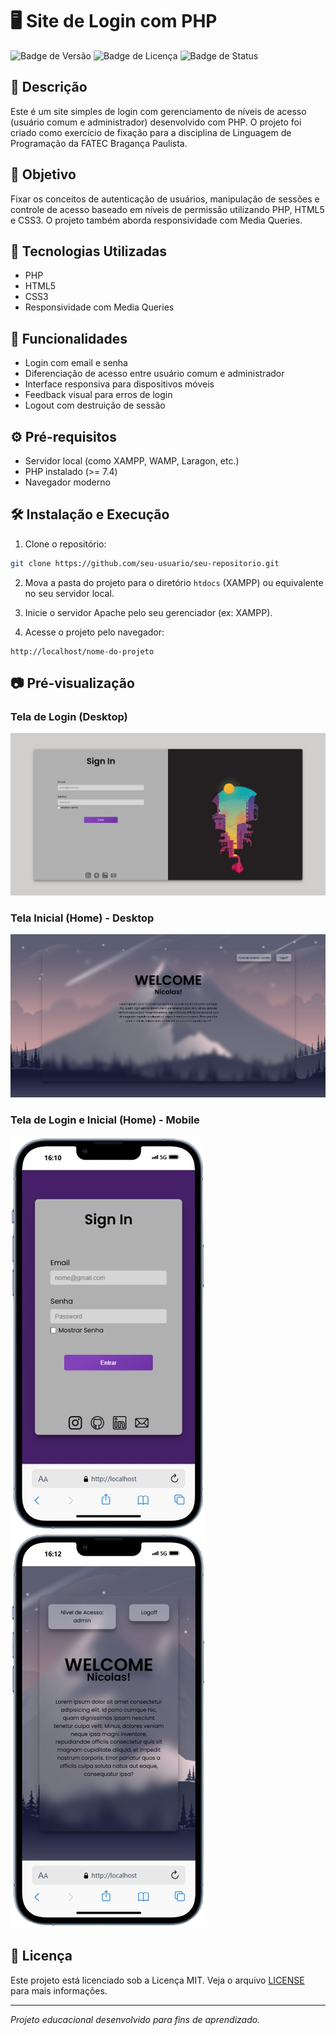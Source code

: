 
# 🖥 Site de Login com PHP

![Badge de Versão](https://img.shields.io/badge/vers%C3%A3o-1.0-blue)
![Badge de Licença](https://img.shields.io/badge/licen%C3%A7a-MIT-green)
![Badge de Status](https://img.shields.io/badge/status-conclu%C3%ADdo-brightgreen)

## 📌 Descrição

Este é um site simples de login com gerenciamento de níveis de acesso (usuário comum e administrador) desenvolvido com PHP. O projeto foi criado como exercício de fixação para a disciplina de Linguagem de Programação da FATEC Bragança Paulista.

## 🎯 Objetivo

Fixar os conceitos de autenticação de usuários, manipulação de sessões e controle de acesso baseado em níveis de permissão utilizando PHP, HTML5 e CSS3. O projeto também aborda responsividade com Media Queries.

## 🚀 Tecnologias Utilizadas

- PHP
- HTML5
- CSS3
- Responsividade com Media Queries

## 🧰 Funcionalidades

- Login com email e senha
- Diferenciação de acesso entre usuário comum e administrador
- Interface responsiva para dispositivos móveis
- Feedback visual para erros de login
- Logout com destruição de sessão

## ⚙ Pré-requisitos

- Servidor local (como XAMPP, WAMP, Laragon, etc.)
- PHP instalado (>= 7.4)
- Navegador moderno

## 🛠 Instalação e Execução

1. Clone o repositório:

```bash
git clone https://github.com/seu-usuario/seu-repositorio.git
```

2. Mova a pasta do projeto para o diretório `htdocs` (XAMPP) ou equivalente no seu servidor local.

3. Inicie o servidor Apache pelo seu gerenciador (ex: XAMPP).

4. Acesse o projeto pelo navegador:

```
http://localhost/nome-do-projeto
```

## 📷 Pré-visualização

### Tela de Login (Desktop)
![Tela Login](resources/previewSignIn.png)

### Tela Inicial (Home) - Desktop
![Tela Home](resources/previewHome.png)

### Tela de Login e Inicial (Home) - Mobile
![Login Mobile](resources/previewSignIn-mobile.png)
![Home Mobile](resources/previewHome-mobile.png)

## 📜 Licença

Este projeto está licenciado sob a Licença MIT. Veja o arquivo [LICENSE](LICENSE) para mais informações.

---

*Projeto educacional desenvolvido para fins de aprendizado.*
